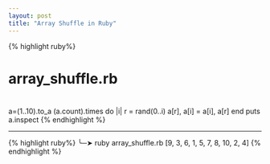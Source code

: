 ```yaml
---
layout: post
title: "Array Shuffle in Ruby"
---
```


{% highlight ruby%}
#
# array_shuffle.rb
#
a=(1..10).to_a
(a.count).times do |i|
  r = rand(0..i)
  a[r], a[i] = a[i], a[r]
end
puts a.inspect
{% endhighlight %}

-----

{% highlight ruby%}
╰─➤  ruby array_shuffle.rb
[9, 3, 6, 1, 5, 7, 8, 10, 2, 4]
{% endhighlight %}
